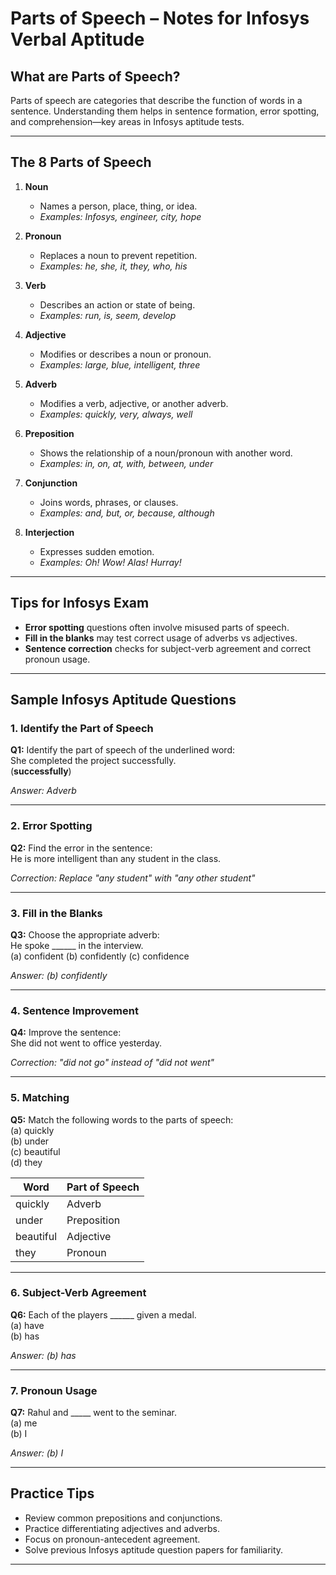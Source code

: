 # Parts of Speech – Notes for Infosys Verbal Aptitude

## What are Parts of Speech?
Parts of speech are categories that describe the function of words in a sentence. Understanding them helps in sentence formation, error spotting, and comprehension—key areas in Infosys aptitude tests.

---

## The 8 Parts of Speech

1. **Noun**
   - Names a person, place, thing, or idea.
   - *Examples: Infosys, engineer, city, hope*

2. **Pronoun**
   - Replaces a noun to prevent repetition.
   - *Examples: he, she, it, they, who, his*

3. **Verb**
   - Describes an action or state of being.
   - *Examples: run, is, seem, develop*

4. **Adjective**
   - Modifies or describes a noun or pronoun.
   - *Examples: large, blue, intelligent, three*

5. **Adverb**
   - Modifies a verb, adjective, or another adverb.
   - *Examples: quickly, very, always, well*

6. **Preposition**
   - Shows the relationship of a noun/pronoun with another word.
   - *Examples: in, on, at, with, between, under*

7. **Conjunction**
   - Joins words, phrases, or clauses.
   - *Examples: and, but, or, because, although*

8. **Interjection**
   - Expresses sudden emotion.
   - *Examples: Oh! Wow! Alas! Hurray!*

---

## Tips for Infosys Exam

- **Error spotting** questions often involve misused parts of speech.
- **Fill in the blanks** may test correct usage of adverbs vs adjectives.
- **Sentence correction** checks for subject-verb agreement and correct pronoun usage.

---

## Sample Infosys Aptitude Questions

### 1. Identify the Part of Speech
**Q1:** Identify the part of speech of the underlined word:  
She completed the project successfully.  
(**successfully**)

*Answer: Adverb*

---

### 2. Error Spotting
**Q2:** Find the error in the sentence:  
He is more intelligent than any student in the class.

*Correction: Replace "any student" with "any other student"*

---

### 3. Fill in the Blanks
**Q3:** Choose the appropriate adverb:  
He spoke ______ in the interview.  
(a) confident (b) confidently (c) confidence

*Answer: (b) confidently*

---

### 4. Sentence Improvement
**Q4:** Improve the sentence:  
She did not went to office yesterday.

*Correction: "did not go" instead of "did not went"*

---

### 5. Matching
**Q5:** Match the following words to the parts of speech:  
(a) quickly  
(b) under  
(c) beautiful  
(d) they  

| Word      | Part of Speech |
|-----------|----------------|
| quickly   | Adverb         |
| under     | Preposition    |
| beautiful | Adjective      |
| they      | Pronoun        |

---

### 6. Subject-Verb Agreement
**Q6:** Each of the players ______ given a medal.  
(a) have  
(b) has

*Answer: (b) has*

---

### 7. Pronoun Usage
**Q7:** Rahul and _____ went to the seminar.  
(a) me  
(b) I  

*Answer: (b) I*

---

## Practice Tips

- Review common prepositions and conjunctions.
- Practice differentiating adjectives and adverbs.
- Focus on pronoun-antecedent agreement.
- Solve previous Infosys aptitude question papers for familiarity.

---

